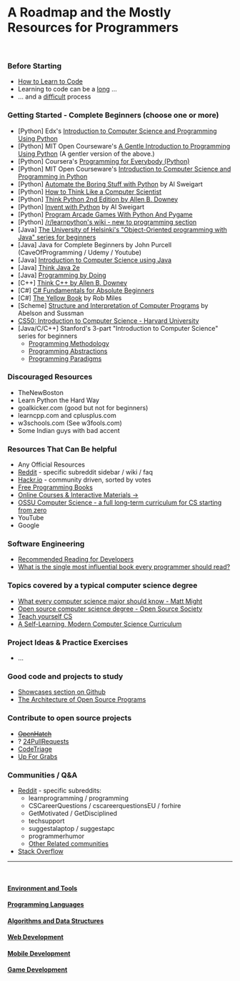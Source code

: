 # A Roadmap and the Mostly Resources for Programmers  

&nbsp;

### **Before Starting**
- [How to Learn to Code](https://www.youtube.com/watch?v=mvK0UzFNw1Q)
- Learning to code can be a [long](http://norvig.com/21-days.html) ...
- ... and a [difficult](https://www.thinkful.com/blog/why-learning-to-code-is-so-damn-hard/) process

### **Getting Started - Complete Beginners** (choose one or more)
- \[Python\] Edx's [Introduction to Computer Science and Programming Using Python][python-mit-intro]
- \[Python\] MIT Open Courseware's [A Gentle Introduction to Programming Using Python][python-mit-gentle] (A gentler version of the above.)
- \[Python\] Coursera's [Programming for Everybody (Python)][python-coursera]
- \[Python\] MIT Open Courseware's [Introduction to Computer Science and Programming in Python](https://ocw.mit.edu/courses/electrical-engineering-and-computer-science/6-0001-introduction-to-computer-science-and-programming-in-python-fall-2016/)
- \[Python\] [Automate the Boring Stuff with Python](http://automatetheboringstuff.com/) by Al Sweigart
- \[Python\] [How to Think Like a Computer Scientist][python-think-cs-3]
- \[Python\] [Think Python 2nd Edition by Allen B. Downey][python-think-2e]
- \[Python\] [Invent with Python](https://inventwithpython.com) by Al Sweigart
- \[Python\] [Program Arcade Games With Python And Pygame](http://programarcadegames.com/)
- \[Python\] [/r/learnpython's wiki - new to programming section](https://www.reddit.com/r/learnpython/wiki/index#wiki_new_to_programming.3F)
- \[Java\] [The University of Helsinki's "Object-Oriented programming with Java" series for beginners](https://java-programming.mooc.fi/)
- \[Java\] Java for Complete Beginners by John Purcell (CaveOfProgramming / Udemy / Youtube)
- \[Java\] [Introduction to Computer Science using Java](http://chortle.ccsu.edu/java5/index.html)
- \[Java\] [Think Java 2e](https://greenteapress.com/wp/think-java-2e/)
- \[Java\] [Programming by Doing](http://programmingbydoing.com/)
- \[C++\] [Think C++ by Allen B. Downey](http://greenteapress.com/thinkcpp/index.html)
- \[C#\] [C# Fundamentals for Absolute Beginners](https://channel9.msdn.com/Series/CSharp-Fundamentals-for-Absolute-Beginners)
- \[C#\] [The Yellow Book](http://www.csharpcourse.com/) by Rob Miles
- \[Scheme\] [Structure and Interpretation of Computer Programs](http://mitpress.mit.edu/sicp/) by Abelson and Sussman
- [CS50: Introduction to Computer Science - Harvard University](https://cs50.harvard.edu/)
- [Java/C/C++] Stanford's 3-part "Introduction to Computer Science" series for beginners
    - [Programming Methodology][stan-methodology]
    - [Programming Abstractions][stan-abstractions]
    - [Programming Paradigms][stan-paradigms]

[python-mit-intro]: https://www.edx.org/course/introduction-to-computer-science-and-programming-7
[python-mit-gentle]: http://ocw.mit.edu/courses/electrical-engineering-and-computer-science/6-189-a-gentle-introduction-to-programming-using-python-january-iap-2011/
[python-coursera]: https://www.coursera.org/course/pythonlearn
[python-think-cs-3]: http://www.openbookproject.net/thinkcs/python/english3e/
[python-think-2e]: https://greenteapress.com/wp/think-python-2e/
[stan-methodology]: https://see.stanford.edu/Course/CS106A
[stan-abstractions]: https://see.stanford.edu/Course/CS106B
[stan-paradigms]: https://see.stanford.edu/Course/CS107

### **Discouraged Resources**
- TheNewBoston
- Learn Python the Hard Way
- goalkicker.com (good but not for beginners) 
- learncpp.com and cplusplus.com
- w3schools.com (See w3fools.com)
- Some Indian guys with bad accent

### **Resources That Can Be helpful**
- Any Official Resources
- [Reddit](https://reddit.com) - specific subreddit sidebar / wiki / faq
- [Hackr.io](https://hackr.io) - community driven, sorted by votes
- [Free Programming Books](https://github.com/EbookFoundation/free-programming-books/blob/master/books/free-programming-books.md)
- [Online Courses & Interactive Materials ->](_res_online_interactive.md)
- [OSSU Computer Science - a full long-term curriculum for CS starting from zero](https://github.com/open-source-society/computer-science)
- YouTube
- Google

### **Software Engineering**
- [Recommended Reading for Developers](https://blog.codinghorror.com/recommended-reading-for-developers/)
- [What is the single most influential book every programmer should read?](https://stackoverflow.com/questions/1711/what-is-the-single-most-influential-book-every-programmer-should-read)

### **Topics covered by a typical computer science degree**
- [What every computer science major should know - Matt Might](http://matt.might.net/articles/what-cs-majors-should-know/)
- [Open source computer science degree - Open Source Society](https://github.com/open-source-society/computer-science)
- [Teach yourself CS](https://teachyourselfcs.com/)
- [A Self-Learning, Modern Computer Science Curriculum](https://functionalcs.github.io/curriculum/)

### **Project Ideas & Practice Exercises**
- ...

### **Good code and projects to study**
- [Showcases section on Github](https://github.com/showcases)
- [The Architecture of Open Source Programs](http://aosabook.org/en/index.html)

### **Contribute to open source projects**
- ~~[OpenHatch](https://openhatch.org/)~~
- ? [24PullRequests](https://24pullrequests.com/)
- [CodeTriage](https://www.codetriage.com/)
- [Up For Grabs](http://up-for-grabs.net/)

### **Communities / Q&A**
- [Reddit](https://reddit.com) - specific subreddits:
    - learnprogramming / programming
    - CSCareerQuestions / cscareerquestionsEU / forhire
    - GetMotivated / GetDisciplined
    - techsupport
    - suggestalaptop / suggestapc
    - programmerhumor
    - [Other Related communities](https://www.reddit.com/r/learnprogramming/wiki/index#wiki_related_communities)
- [Stack Overflow](https://stackoverflow.com)

---
&nbsp;

#### [**Environment and Tools**](01_prog_tools.md)
#### [**Programming Languages**](02_prog_langs.md)
#### [**Algorithms and Data Structures**](03_prog_algos.md)
#### [**Web Development**](04_dev_web.md)
#### [**Mobile Development**](05_dev_mob.md)
#### [**Game Development**](06_dev_game.md)